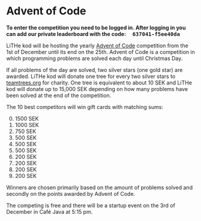 # Advent of Code

**To enter the competition you need to be logged in. After logging in you can add our private leaderboard with the code: <span style="font-family:
 monospace; background-color: var(--link-color); color:
 var(--background-color); padding-left: 1em; padding-right:
 1em;">637041-f5ee40da</span>**

LiTHe kod will be hosting the yearly [Advent of Code](https://adventofcode.com/)
competition from the 1st of December until its end on the 25th. Advent of Code
is a competition in which programming problems are solved each day until
Christmas Day.

If all problems of the day are solved, two silver stars (one gold star)
are awarded. LiTHe kod will donate one tree for every two silver stars to
[teamtrees.org](https://www.teamtrees.org) for charity. One tree is equivalent
to about 10 SEK and LiTHe kod will donate up to 15,000 SEK depending on how
many problems have been solved at the end of the competition.

The 10 best competitors will win gift cards with matching sums:

<ol start="0">
<li>1500 SEK</li>
<li>1000 SEK</li>
<li>750 SEK </li>
<li>500 SEK </li>
<li>500 SEK </li>
<li>500 SEK </li>
<li>200 SEK </li>
<li>200 SEK </li>
<li>200 SEK </li>
<li>200 SEK </li>
</ol>

Winners are chosen primarily based on the amount of problems solved and
secondly on the points awarded by Advent of Code.

The competing is free and there will be a startup event on the 3rd of December
in Café Java at 5:15 pm.
